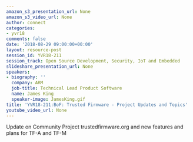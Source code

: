```yaml
---
amazon_s3_presentation_url: None
amazon_s3_video_url: None
author: connect
categories:
- yvr18
comments: false
date: '2018-08-29 09:00:00+00:00'
layout: resource-post
session_id: YVR18-211
session_track: Open Source Development, Security, IoT and Embedded
slideshare_presentation_url: None
speakers:
- biography: ''
  company: ARM
  job-title: Technical Lead Product Software
  name: James King
  speaker-image: JamesKing.gif
title: 'YVR18-211:BoF: Trusted Firmware - Project Updates and Topics'
youtube_video_url: None
---
```


Update on Community Project trustedfirmware.org and new features and plans for TF-A and TF-M